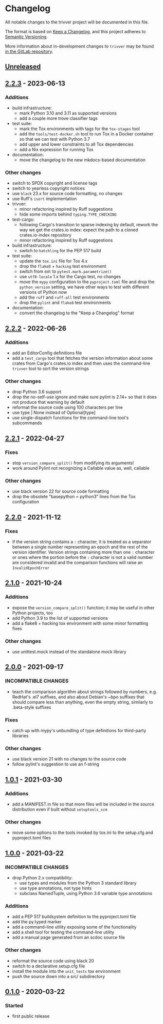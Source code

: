 <!--
SPDX-FileCopyrightText: Peter Pentchev <roam@ringlet.net>
SPDX-License-Identifier: BSD-2-Clause
-->

# Changelog

All notable changes to the trivver project will be documented in this file.

The format is based on [Keep a Changelog](https://keepachangelog.com/en/1.1.0/),
and this project adheres to [Semantic Versioning](https://semver.org/spec/v2.0.0.html).

More information about in-development changes to `trivver` may be found
[in the GitLab repository][gitlab-changelog].

[gitlab-changelog]: https://gitlab.com/ppentchev/python-trivver/-/blob/master/docs/changes.md "This change log in the GitLab repository"

## [Unreleased]

## [2.2.3] - 2023-06-13

### Additions

- build infrastructure:
    - mark Python 3.10 and 3.11 as supported versions
    - add a couple more trove classifier tags
- test suite:
    - mark the Tox environments with tags for the `tox-stages` tool
    - add the `tools/test-docker.sh` tool to run Tox in a Docker
      container so that we can test with Python 3.7
    - add upper and lower constraints to all Tox dependencies
    - add a Nix expression for running Tox
- documentation:
    - move the changelog to the new mkdocs-based documentation

### Other changes

- switch to SPDX copyright and license tags
- switch to yearless copyright notices
- use `black` 23.x for source code formatting, no changes
- use Ruff's `isort` implementation
- trivver:
    - minor refactoring inspired by Ruff suggestions
    - hide some imports behind `typing.TYPE_CHECKING`
- test-cargo:
    - following Cargo's transition to sparse indexing by default,
      rework the way we get the crates.io index: expect the path to
      a cloned crates.io-index repository
    - minor refactoring inspired by Ruff suggestions
- build infrastructure:
    - switch to `hatchling` for the PEP 517 build
- test suite:
    - update the `tox.ini` file for Tox 4.x
    - drop the `flake8` + `hacking` test environment
    - switch from `ddt` to `pytest.mark.parametrize()`
    - use `utf8-locale` 1.x for the Cargo test, no changes
    - move the `mypy` configuration to the `pyproject.toml` file and
      drop the `python_version` setting, we have other ways to test with
      different versions of Python now
    - add the `ruff` and `ruff-all` test environments
    - drop the `pylint` and `flake8` test environments
- documentation:
    - convert the changelog to the "Keep a Changelog" format

## [2.2.2] - 2022-06-26

### Additions

- add an EditorConfig definitions file
- add a `test_cargo` tool that fetches the version information about
  some crates from Cargo's crates.io index and then uses the command-line
  `trivver` tool to sort the version strings

### Other changes

- drop Python 3.6 support
- drop the no-self-use ignore and make sure pylint is 2.14+ so that
  it does not produce that warning by default
- reformat the source code using 100 characters per line
- use type | None instead of Optional[type]
- use single-dispatch functions for the command-line tool's subcommands

## [2.2.1] - 2022-04-27

### Fixes

- stop `version_compare_split()` from modifying its arguments!
- work around Pylint not recognizing a Callable value as, well, callable

### Other changes

- use black version 22 for source code formatting
- drop the obsolete "basepython = python3" lines from the Tox configuration

## [2.2.0] - 2021-11-12

### Fixes

- if the version string contains a `:` character, it is treated as
  a separator between a single number representing an epoch and
  the rest of the version identifier. Version strings containing more
  than one `:` character or ones where the portion before the `:`
  character is not a valid number are considered invalid and
  the comparison functions will raise an `InvalidEpochError`

## [2.1.0] - 2021-10-24

### Additions

- expose the `version_compare_split()` function; it may be useful in
  other Python projects, too
- add Python 3.9 to the list of supported versions
- add a flake8 + hacking tox environment with some minor formatting
  fixes

### Other changes

- use unittest.mock instead of the standalone mock library

## [2.0.0] - 2021-09-17

### INCOMPATIBLE CHANGES

- teach the comparison algorithm about strings
  followed by numbers, e.g. RedHat's .el7 suffixes, and also about
  Debian's ~bpo suffixes that should compare less than anything, even
  the empty string, similarly to .beta-style suffixes

### Fixes

- catch up with mypy's unbundling of type definitions for third-party
  libraries

### Other changes

- use black version 21 with no changes to the source code
- follow pylint's suggestion to use an f-string

## [1.0.1] - 2021-03-30

### Additions

- add a MANIFEST.in file so that more files will be included in
  the source distribution even if built without `setuptools_scm`

### Other changes

- move some options to the tools invoked by tox.ini to the setup.cfg
  and pyproject.toml files

## [1.0.0] - 2021-03-22

### INCOMPATIBLE CHANGES

- drop Python 2.x compatibility:
  - use types and modules from the Python 3 standard library
  - use type annotations, not type hints
  - subclass NamedTuple, using Python 3.6 variable type annotations

### Additions

- add a PEP 517 buildsystem definition to the pyproject.toml file
- add the py.typed marker
- add a command-line utility exposing some of the functionality
- add a shell tool for testing the command-line utility
- add a manual page generated from an scdoc source file

### Other changes

- reformat the source code using black 20
- switch to a declarative setup.cfg file
- install the module into the `unit_tests` tox environment
- push the source down into a src/ subdirectory

## [0.1.0] - 2020-03-22

### Started

- first public release

[Unreleased]: https://gitlab.com/ppentchev/python-trivver/-/compare/release%2F2.2.3...master
[2.2.3]: https://gitlab.com/ppentchev/python-trivver/-/compare/release%2F2.2.2...release%2F2.2.3
[2.2.2]: https://gitlab.com/ppentchev/python-trivver/-/compare/release%2F2.2.1...release%2F2.2.2
[2.2.1]: https://gitlab.com/ppentchev/python-trivver/-/compare/release%2F2.2.0...release%2F2.2.1
[2.2.0]: https://gitlab.com/ppentchev/python-trivver/-/compare/release%2F2.1.0...release%2F2.2.0
[2.1.0]: https://gitlab.com/ppentchev/python-trivver/-/compare/release%2F2.0.0...release%2F2.1.0
[2.0.0]: https://gitlab.com/ppentchev/python-trivver/-/compare/release%2F1.0.1...release%2F2.0.0
[1.0.1]: https://gitlab.com/ppentchev/python-trivver/-/compare/release%2F1.0.0...release%2F1.0.1
[1.0.0]: https://gitlab.com/ppentchev/python-trivver/-/compare/release%2F0.1.0...release%2F1.0.0
[0.1.0]: https://gitlab.com/ppentchev/python-trivver/-/tags/release%2F0.1.0
